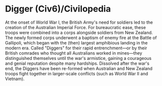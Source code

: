 # Digger (Civ6)/Civilopedia

At the onset of World War I, the British Army's need for soldiers led to the creation of the Australian Imperial Force. For bureaucratic ease, these troops were combined into a corps alongside soldiers from New Zealand. The newly formed corps underwent a baptism of enemy fire at the Battle of Gallipoli, which began with the (then) largest amphibious landing in the modern era. Called "Diggers" for their rapid entrenchment—or by their British comrades who thought all Australians worked in mines—they distinguished themselves until the war's armistice, gaining a courageous and genial reputation despite many hardships. Dissolved after the war's end, the Diggers have been re-formed when Australian and New Zealand troops fight together in larger-scale conflicts (such as World War II and Vietnam).